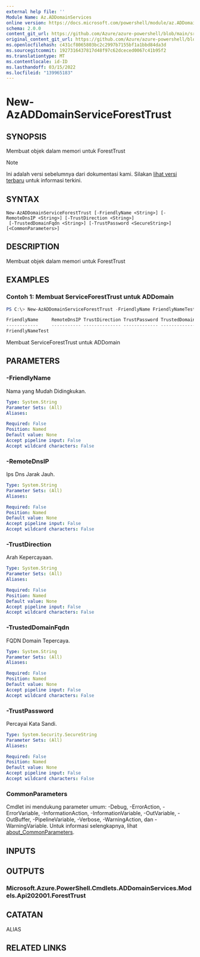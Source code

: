 ```yaml
---
external help file: ''
Module Name: Az.ADDomainServices
online version: https://docs.microsoft.com/powershell/module/az.ADDomainServices/new-AzADDomainServiceForestTrust
schema: 2.0.0
content_git_url: https://github.com/Azure/azure-powershell/blob/main/src/ADDomainServices/help/New-AzADDomainServiceForestTrust.md
original_content_git_url: https://github.com/Azure/azure-powershell/blob/main/src/ADDomainServices/help/New-AzADDomainServiceForestTrust.md
ms.openlocfilehash: c431cf8065803bc2c2997b7155bf1a1bbd84da3d
ms.sourcegitcommit: 1927316437817d48f97c62dceced0067c41b95f2
ms.translationtype: MT
ms.contentlocale: id-ID
ms.lasthandoff: 03/15/2022
ms.locfileid: "139965183"
---
```

# New-AzADDomainServiceForestTrust

## SYNOPSIS
Membuat objek dalam memori untuk ForestTrust

> [!NOTE]
>Ini adalah versi sebelumnya dari dokumentasi kami. Silakan [lihat versi terbaru](/powershell/module/az.addomainservices/new-azaddomainserviceforesttrust) untuk informasi terkini.

## SYNTAX

```
New-AzADDomainServiceForestTrust [-FriendlyName <String>] [-RemoteDnsIP <String>] [-TrustDirection <String>]
 [-TrustedDomainFqdn <String>] [-TrustPassword <SecureString>] [<CommonParameters>]
```

## DESCRIPTION
Membuat objek dalam memori untuk ForestTrust

## EXAMPLES

### Contoh 1: Membuat ServiceForestTrust untuk ADDomain
```powershell
PS C:\> New-AzADDomainServiceForestTrust -FriendlyName FriendlyNameTest

FriendlyName     RemoteDnsIP TrustDirection TrustPassword TrustedDomainFqdn
------------     ----------- -------------- ------------- -----------------
FriendlyNameTest
```

Membuat ServiceForestTrust untuk ADDomain

## PARAMETERS

### -FriendlyName
Nama yang Mudah Didingkukan.

```yaml
Type: System.String
Parameter Sets: (All)
Aliases:

Required: False
Position: Named
Default value: None
Accept pipeline input: False
Accept wildcard characters: False
```

### -RemoteDnsIP
Ips Dns Jarak Jauh.

```yaml
Type: System.String
Parameter Sets: (All)
Aliases:

Required: False
Position: Named
Default value: None
Accept pipeline input: False
Accept wildcard characters: False
```

### -TrustDirection
Arah Kepercayaan.

```yaml
Type: System.String
Parameter Sets: (All)
Aliases:

Required: False
Position: Named
Default value: None
Accept pipeline input: False
Accept wildcard characters: False
```

### -TrustedDomainFqdn
FQDN Domain Tepercaya.

```yaml
Type: System.String
Parameter Sets: (All)
Aliases:

Required: False
Position: Named
Default value: None
Accept pipeline input: False
Accept wildcard characters: False
```

### -TrustPassword
Percayai Kata Sandi.

```yaml
Type: System.Security.SecureString
Parameter Sets: (All)
Aliases:

Required: False
Position: Named
Default value: None
Accept pipeline input: False
Accept wildcard characters: False
```

### CommonParameters
Cmdlet ini mendukung parameter umum: -Debug, -ErrorAction, -ErrorVariable, -InformationAction, -InformationVariable, -OutVariable, -OutBuffer, -PipelineVariable, -Verbose, -WarningAction, dan -WarningVariable. Untuk informasi selengkapnya, lihat [about_CommonParameters](http://go.microsoft.com/fwlink/?LinkID=113216).

## INPUTS

## OUTPUTS

### Microsoft.Azure.PowerShell.Cmdlets.ADDomainServices.Models.Api202001.ForestTrust

## CATATAN

ALIAS

## RELATED LINKS


